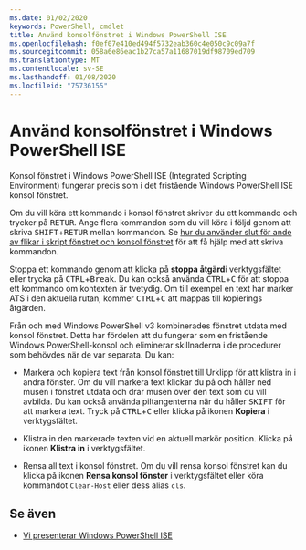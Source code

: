 ```yaml
---
ms.date: 01/02/2020
keywords: PowerShell, cmdlet
title: Använd konsolfönstret i Windows PowerShell ISE
ms.openlocfilehash: f0ef07e410ed494f5732eab360c4e050c9c09a7f
ms.sourcegitcommit: 058a6e86eac1b27ca57a11687019df98709ed709
ms.translationtype: MT
ms.contentlocale: sv-SE
ms.lasthandoff: 01/08/2020
ms.locfileid: "75736155"
---
```

# <a name="how-to-use-the-console-pane-in-the-windows-powershell-ise"></a>Använd konsolfönstret i Windows PowerShell ISE

Konsol fönstret i Windows PowerShell ISE (Integrated Scripting Environment) fungerar precis som i det fristående Windows PowerShell ISE konsol fönstret.

Om du vill köra ett kommando i konsol fönstret skriver du ett kommando och trycker på <kbd>RETUR</kbd>. Ange flera kommandon som du vill köra i följd genom att skriva <kbd>SHIFT</kbd>+<kbd>RETUR</kbd> mellan kommandon. Se [hur du använder slut för ande av flikar i skript fönstret och konsol fönstret](How-to-Use-Tab-Completion-in-the-Script-Pane-and-Console-Pane.md) för att få hjälp med att skriva kommandon.

Stoppa ett kommando genom att klicka på **stoppa åtgärd**i verktygsfältet eller trycka på <kbd>CTRL</kbd>+<kbd>Break</kbd>. Du kan också använda <kbd>CTRL</kbd>+<kbd>C</kbd> för att stoppa ett kommando om kontexten är tvetydig. Om till exempel en text har marker ATS i den aktuella rutan, kommer <kbd>CTRL</kbd>+<kbd>C</kbd> att mappas till kopierings åtgärden.

Från och med Windows PowerShell v3 kombinerades fönstret utdata med konsol fönstret. Detta har fördelen att du fungerar som en fristående Windows PowerShell-konsol och eliminerar skillnaderna i de procedurer som behövdes när de var separata. Du kan:

- Markera och kopiera text från konsol fönstret till Urklipp för att klistra in i andra fönster. Om du vill markera text klickar du på och håller ned musen i fönstret utdata och drar musen över den text som du vill avbilda. Du kan också använda piltangenterna när du håller <kbd>SKIFT</kbd> för att markera text. Tryck på <kbd>CTRL</kbd>+<kbd>C</kbd> eller klicka på ikonen **Kopiera** i verktygsfältet.

- Klistra in den markerade texten vid en aktuell markör position. Klicka på ikonen **Klistra in** i verktygsfältet.

- Rensa all text i konsol fönstret. Om du vill rensa konsol fönstret kan du klicka på ikonen **Rensa konsol fönster** i verktygsfältet eller köra kommandot `Clear-Host` eller dess alias `cls`.

## <a name="see-also"></a>Se även

- [Vi presenterar Windows PowerShell ISE](Introducing-the-Windows-PowerShell-ISE.md)
